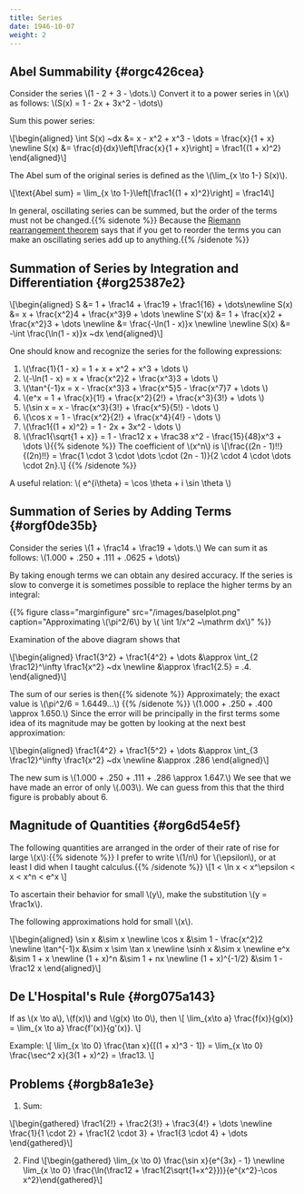 ```yaml
---
title: Series
date: 1946-10-07
weight: 2
---
```



## Abel Summability {#orgc426cea}

Consider the series \\(1 - 2 + 3 - \dots.\\) Convert it
to a power series in \\(x\\) as follows: \\(S(x) = 1 - 2x + 3x^2 - \dots\\)

Sum this power series:

\\[\begin{aligned} \int S(x) ~dx &= x - x^2 + x^3 - \dots = \frac{x}{1 +
x} \newline S(x) &= \frac{d}{dx}\left[\frac{x}{1 + x}\right] = \frac1{(1 +
x)^2} \end{aligned}\\]

The Abel sum of the original series is defined as the \\(\lim\_{x \to 1-} S(x)\\).

\\[\text{Abel sum} = \lim\_{x \to 1-}\left[\frac1{(1 + x)^2}\right] =
\frac14\\]

In general, oscillating series can be summed, but the order of the terms
must not be changed.{{% sidenote %}}
Because the [Riemann rearrangement theorem](https://en.wikipedia.org/wiki/Riemann_series_theorem) says that if you get to reorder the terms you can make an oscillating series add up to anything.{{% /sidenote %}}


## Summation of Series by Integration and Differentiation {#org25387e2}


\\[\begin{aligned} S &= 1 + \frac14 + \frac19 + \frac1{16} + \dots\newline S(x)
&= x + \frac{x^2}4 + \frac{x^3}9 + \dots \newline S'(x) &= 1 + \frac{x}2 +
\frac{x^2}3 + \dots \newline &= \frac{-\ln(1 - x)}x \newline \newline S(x) &= -\int
\frac{\ln(1 - x)}x ~dx \end{aligned}\\]

One should know and recognize the series for the following expressions:

1.  \\(\frac{1}{1 - x} = 1 + x + x^2 + x^3 + \dots \\)
2.  \\(-\ln(1 - x) = x + \frac{x^2}2 + \frac{x^3}3 + \dots \\)
3.  \\(\tan^{-1}x = x - \frac{x^3}3 + \frac{x^5}5 - \frac{x^7}7 + \dots \\)
4.  \\(e^x = 1 + \frac{x}{1!} + \frac{x^2}{2!} + \frac{x^3}{3!} + \dots \\)
5.  \\(\sin x = x - \frac{x^3}{3!} + \frac{x^5}{5!} - \dots \\)
6.  \\(\cos x = 1 - \frac{x^2}{2!} + \frac{x^4}{4!} - \dots \\)
7.  \\(\frac1{(1 + x)^2} = 1 - 2x + 3x^2 - \dots \\)
8.  \\(\frac1{\sqrt{1 + x}} = 1 - \frac12 x + \frac38 x^2 -
      \frac{15}{48}x^3 + \dots \\){{% sidenote %}} The coefficient of \\(x^n\\) is \\[\frac{(2n - 1)!!}{(2n)!!} = \frac{1 \cdot 3 \cdot \dots \cdot (2n - 1)}{2 \cdot 4 \cdot \dots \cdot 2n}.\\] {{% /sidenote %}}

A useful relation: \\( e^{i\theta} = \cos \theta + i \sin \theta \\)



## Summation of Series by Adding Terms {#orgf0de35b}

Consider the series
\\(1 + \frac14 + \frac19 + \dots.\\) We can sum it as follows:
\\(1.000 + .250 + .111 + .0625 + \dots\\)

By taking enough terms we can obtain any desired accuracy. If the series
is slow to converge it is sometimes possible to replace the higher terms
by an integral:

{{% figure class="marginfigure" src="/images/baselplot.png" caption="Approximating \\(\pi^2/6\\) by \\( \int 1/x^2 ~\mathrm dx\\)" %}}

Examination of the above diagram shows that

\\[\begin{aligned} \frac1{3^2} + \frac1{4^2} + \dots &\approx \int\_{2
\frac12}^\infty \frac1{x^2} ~dx \newline &\approx \frac1{2.5} = .4.
\end{aligned}\\]

The sum of our series is then{{% sidenote %}}
Approximately; the exact value is \\(\pi^2/6 = 1.6449...\\)
{{% /sidenote %}} \\(1.000 + .250 + .400 \approx 1.650.\\)
Since the error will be principally in the first terms some idea of its
magnitude may be gotten by looking at the next best approximation:

\\[\begin{aligned} \frac1{4^2} + \frac1{5^2} + \dots &\approx \int\_{3
\frac12}^\infty \frac1{x^2} ~dx \newline &\approx .286 \end{aligned}\\]

The new sum is \\(1.000 + .250 + .111 + .286 \approx 1.647.\\) We see that
we have made an error of only \\(.003\\). We can guess from this that the
third figure is probably about 6.



## Magnitude of Quantities {#org6d54e5f}

The following quantities are arranged in the order
of their rate of rise for large \\(x\\):{{% sidenote %}}
I prefer to write \\(1/n\\) for \\(\epsilon\\), or at least I did when I taught calculus.{{% /sidenote %}}
\\[1 < \ln x < x^\epsilon < x < x^n < e^x \\]

To ascertain their behavior for small \\(y\\), make the substitution \\(y = \frac1x\\).

The following approximations hold for small \\(x\\).

\\[\begin{aligned} \sin x &\sim x \newline \cos x &\sim 1 - \frac{x^2}2 \newline
\tan^{-1}x &\sim x \sim \tan x \newline \sinh x &\sim x \newline e^x &\sim 1 + x \newline
(1 + x)^n &\sim 1 + nx \newline (1 + x)^{-1/2} &\sim 1 - \frac12 x
\end{aligned}\\]



## De L\'Hospital\'s Rule {#org075a143}

If as \\(x \to a\\), \\(f(x)\\) and \\(g(x) \to 0\\), then
\\[ \lim_{x\to a}
\frac{f(x)}{g(x)} = \lim_{x \to a} \frac{f'(x)}{g'(x)}. \\]

Example: \\[ \lim_{x \to 0} \frac{\tan x}{[(1 + x)^3 - 1]} = \lim_{x \to
0} \frac{\sec^2 x}{3(1 + x)^2} = \frac13. \\]



## Problems {#orgb8a1e3e}



1.  Sum:

\\[\begin{gathered} \frac1{2!} + \frac2{3!} + \frac3{4!} + \dots \newline
\frac{1}{1 \cdot 2} + \frac1{2 \cdot 3} + \frac1{3 \cdot 4} + \dots
\end{gathered}\\]

2.  Find
    \\[\begin{gathered}
    \lim_{x \to 0} \frac{\sin x}{e^{3x} - 1} \newline
    \lim_{x \to 0} \frac{\ln(\frac12 +
        \frac1{2\sqrt{1+x^2}})}{e^{x^2}-\cos x^2}\end{gathered}\\]

